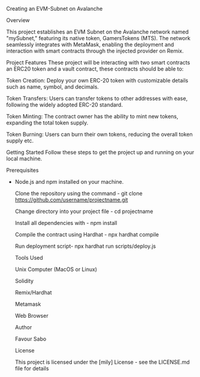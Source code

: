 Creating an EVM-Subnet on Avalanche


Overview


This project establishes an EVM Subnet on the Avalanche network named "mySubnet," featuring its native token, GamersTokens (MTS). The network seamlessly integrates with MetaMask, enabling the deployment and interaction with smart contracts through the injected provider on Remix.


Project Features
These project will be interacting with two smart contracts an ERC20 token and a vault contract, these contracts should be able to:

Token Creation: Deploy your own ERC-20 token with customizable details such as name, symbol, and decimals.

Token Transfers: Users can transfer tokens to other addresses with ease, following the widely adopted ERC-20 standard.

Token Minting: The contract owner has the ability to mint new tokens, expanding the total token supply.

Token Burning: Users can burn their own tokens, reducing the overall token supply etc.

Getting Started
Follow these steps to get the project up and running on your local machine.

Prerequisites

- Node.js and npm installed on your machine.

  
  Clone the repository using the command - git clone https://github.com/username/projectname.git


  Change directory into your project file - cd projectname


  Install all dependencies with - npm install


  Compile the contract using Hardhat - npx hardhat compile


  Run deployment script- npx hardhat run scripts/deploy.js


  Tools Used


  Unix Computer (MacOS or Linux)


  Solidity


  Remix/Hardhat


  Metamask


  Web Browser


  Author


  Favour Sabo


  License
  
  This project is licensed under the [mily] License - see the LICENSE.md file for details
